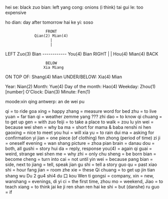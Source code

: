 hei se: black
zuo bian: left
yang cong: onions (i think)
tai gui le: too expensive

 ho dian: day after tomorrow
 hai ke yi: soso



                      FRONT
                 Qian(2) Mian(4)
                        |
                        |
LEFT  Zuo(3) Bian ------------ You(4) Bian RIGHT
                        |
                        |
                  Hou(4) Mian(4)
                      BACK

                      BELOW
                     Xia Miang


ON TOP OF: Shang(4) Mian
UNDER/BELOW: Xia(4) Mian


Year: Nian(2)
Month: Yue(4)
Day of the month: Hao(4)
Weekday: Zhou(1) [number]
O'Clock: Dian(3)
Minute: Fen(1)


moode:xin qing
antwerp: an de wei pu



qi = to ride
goa xing = happy
zhang = measure word for bed
zhu = to live
yuan = far
tian qi = weather
zemme yang ???
zhi dao = to know
qi chuang = to get up
gen = with
zuo feiji = to take a place
to walk = zou lu
yin wei = because
wei shen = why
ba ma = short for mama & baba
renshi ni hen gaoxing = nice to meet you
hui = will
xia yu = to rain
dui ma = asking for confirmation
yi jian = one piece (of clothing)
fen zhong (period of time)
zi ji = oneself
evening = wan shang
picture = zhoa pian
brain = danau
dou = both, all
gushi = story
hui da = reply, response
you(4) = again
qi guai = weird, strange
wei shen me = why
zhi = only
chu sheng = be born
bian = become
cheng = turn into
cai = not until
yin wei = because
pang bian = side, next to
jiang = tell, speak
jian gu shi = tell a story
guo qu = past
xiao shi = hour
fang jian = room
zhe xie = these
Qi chuang = to get up
jin tian shang wu
Du 2
gu4 shi4
du
口 kou
Wen ti
gongsi = company,
xin = new,
wanshang = evenings,
di yi ci = the first time,
zhou mo = weekend,
Jiao = to teach
xiang = to think
jai ke ji
ren shan ren hai
ke shi = but (danshe)
ru guo = if
